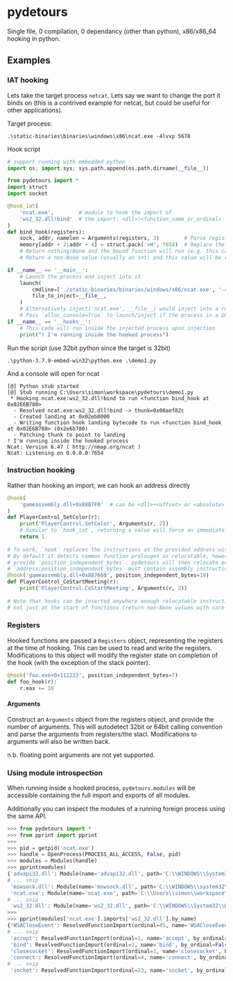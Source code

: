 # pydetours

Single file, 0 compilation, 0 dependancy (other than python), x86/x86_64 hooking in python.

## Examples



### IAT hooking

Lets take the target process `netcat`. Lets say we want to change the port it binds on (this is a contrived example for netcat, but could be useful for other applications).

Target process:

    .\static-binaries\binaries\windows\x86\ncat.exe -4lvvp 5678

Hook script
```python
# support running with embedded python
import os; import sys; sys.path.append(os.path.dirname(__file__))

from pydetours import *
import struct
import socket

@hook_iat(
	'ncat.exe',        # module to hook the import of
	'ws2_32.dll!bind'  # the import: <dll>!<function_name_or_ordinal>
)
def bind_hook(registers):
	sock, addr, namelen = Arguments(registers, 3)        # Parse registers into arguments (autodetect calling convention, and unpack to `bind`s arguments)
	memory[addr + 2:addr + 4] = struct.pack('>H', 7654)  # Replace the `port` in `addr`. Use the `memory` object to get R/W access to the address space (or use ctypes directly)
	# Return nothing/None and the bound function will run (e.g. this case)
	# Return a non-None value (usually an int) and this value will be returned instead of running the bound function

if __name__ == '__main__':
	# Launch the process and inject into it
	launch(
		cmdline=['./static-binaries/binaries/windows/x86/ncat.exe', '-4lvvp', '5678'],
		file_to_inject=__file__,
	)
	# Alternatively inject('ncat.exe', __file__) would inject into a running process
	# Pass `alloc_console=True` to launch/inject if the process is a GUI program and a console is desired
if __name__ == '__hooks__':
	# This code will run inside the injected process upon injection
	print("! I'm running inside the hooked process")
```

Run the script (use 32bit python since the target is 32bit)

    .\python-3.7.9-embed-win32\python.exe .\demo1.py
 
And a console will open for ncat
```
[@] Python stub started
[@] Stub running C:\Users\simon\workspace\pydetours\demo1.py
 * Hooking ncat.exe:ws2_32.dll!bind to run <function bind_hook at 0x02E6B780>
  - Resolved ncat.exe:ws2_32.dll!bind -> thunk=0x00aef82c
  - Created landing at 0x02eb0000
  - Writing function hook landing bytecode to run <function bind_hook at 0x02E6B780> (0x2e6b780)
  - Patching thunk to point to landing
! I'm running inside the hooked process
Ncat: Version 6.47 ( http://nmap.org/ncat )
Ncat: Listening on 0.0.0.0:7654
```

### Instruction hooking

Rather than hooking an import, we can hook an address directly

```python
@hook(
	'gameassembly.dll+0x88B7F0'  # can be <dll>+<offset> or <absolute>
)
def PlayerControl_SetColor(r):
	print('PlayerControl.SetColor', Arguments(r, 2))
	# Similar to `hook_iat`, returning a value will force an immediate return with that value in *ax (i.e. the return value)
	return 1
  
# To work, `hook` replaces the instructions at the provided address with a trampoline.
# By default it detects common function prolouges as relocatable, however if a function does not begin with a recognised prolouge, 
# provide `position_independent_bytes`. pydetours will then relocate exactly that many bytes, and use that space for the trampoline.
# `address:position_independent_bytes` must contain assembly instructions that do not depend on the instruction pointer or contain jumps
@hook('gameassembly.dll+0x887660', position_independent_bytes=10)
def PlayerControl_CoStartMeeting(r):
	print('PlayerControl.CoStartMeeting', Arguments(r, 2))
  
# Note that hooks can be inserted anywhere enough relocatable instructions exist (requires 5 bytes),
# not just at the start of functions (return non-None values with care in this case as the stack may have moved)
```

### Registers

Hooked functions are passed a `Registers` object, representing the registers at the time of hooking. This can be used to read and write the registers.
Modifications to this object will modify the register state on completion of the hook (with the exception of the stack pointer).

```python
@hook('foo.exe+0x112233', position_independent_bytes=7)
def foo_hook(r):
	r.eax += 10
```

#### Arguments

Construct an `Arguments` object from the registers object, and provide the number of arguments.
This will autodetect 32bit or 64bit calling convention and parse the arguments from registers/the stacl.
Modifications to arguments will also be written back.

n.b. floating point arguments are not yet supported.


### Using module introspection

When running inside a hooked process, `pydetours.modules` will be accessible containing the full import and exports of all modules.

Additionally you can inspect the modules of a running foreign process using the same API.

```python
>>> from pydetours import *
>>> from pprint import pprint
>>> 
>>> pid = getpid('ncat.exe')
>>> handle = OpenProcess(PROCESS_ALL_ACCESS, False, pid)
>>> modules = Modules(handle)
>>> pprint(modules)
{'advapi32.dll': Module(name='advapi32.dll', path='C:\\WINDOWS\\System32\\ADVAPI32.dll', <33 imports>, <857 exports>),
# ... snip
 'mswsock.dll': Module(name='mswsock.dll', path='C:\\WINDOWS\\system32\\mswsock.dll', <32 imports>, <63 exports>),
 'ncat.exe': Module(name='ncat.exe', path='C:\\Users\\simon\\workspace\\pydetours\\static-binaries\\binaries\\windows\\x86\\ncat.exe', <5 imports>, <0 exports>),
# ... snip
 'ws2_32.dll': Module(name='ws2_32.dll', path='C:\\WINDOWS\\System32\\WS2_32.dll', <31 imports>, <180 exports>)}
>>>
>>> pprint(modules['ncat.exe'].imports['ws2_32.dll'].by_name)
{'WSACloseEvent': ResolvedFunctionImport(ordinal=45, name='WSACloseEvent', by_ordinal=False, thunk=11466840, resolved_address=1989827904),
# ... snip
 'accept': ResolvedFunctionImport(ordinal=1, name='accept', by_ordinal=False, thunk=11466824, resolved_address=1989822016),
 'bind': ResolvedFunctionImport(ordinal=2, name='bind', by_ordinal=False, thunk=11466796, resolved_address=1989791120),
 'closesocket': ResolvedFunctionImport(ordinal=3, name='closesocket', by_ordinal=False, thunk=11466916, resolved_address=1989792576),
 'connect': ResolvedFunctionImport(ordinal=4, name='connect', by_ordinal=False, thunk=11466820, resolved_address=1989823968),
# ... snip
 'socket': ResolvedFunctionImport(ordinal=23, name='socket', by_ordinal=False, thunk=11466808, resolved_address=1989786320)}
 ```
